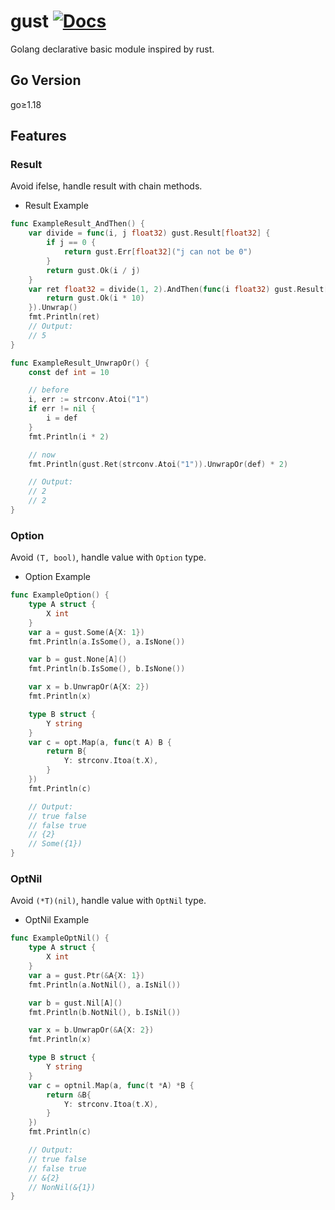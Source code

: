 # gust [![Docs](https://img.shields.io/badge/Docs-pkg.go.dev-blue.svg?style=flat-square)](https://pkg.go.dev/github.com/henrylee2cn/gust)

Golang declarative basic module inspired by rust.

## Go Version

go≥1.18

## Features

### Result

Avoid ifelse, handle result with chain methods.

- Result Example

```go
func ExampleResult_AndThen() {
	var divide = func(i, j float32) gust.Result[float32] {
		if j == 0 {
			return gust.Err[float32]("j can not be 0")
		}
		return gust.Ok(i / j)
	}
	var ret float32 = divide(1, 2).AndThen(func(i float32) gust.Result[float32] {
		return gust.Ok(i * 10)
	}).Unwrap()
	fmt.Println(ret)
	// Output:
	// 5
}
```

```go
func ExampleResult_UnwrapOr() {
	const def int = 10

	// before
	i, err := strconv.Atoi("1")
	if err != nil {
		i = def
	}
	fmt.Println(i * 2)

	// now
	fmt.Println(gust.Ret(strconv.Atoi("1")).UnwrapOr(def) * 2)

	// Output:
	// 2
	// 2
}
```

### Option

Avoid `(T, bool)`, handle value with `Option` type.

- Option Example

```go
func ExampleOption() {
	type A struct {
		X int
	}
	var a = gust.Some(A{X: 1})
	fmt.Println(a.IsSome(), a.IsNone())

	var b = gust.None[A]()
	fmt.Println(b.IsSome(), b.IsNone())

	var x = b.UnwrapOr(A{X: 2})
	fmt.Println(x)

	type B struct {
		Y string
	}
	var c = opt.Map(a, func(t A) B {
		return B{
			Y: strconv.Itoa(t.X),
		}
	})
	fmt.Println(c)

	// Output:
	// true false
	// false true
	// {2}
	// Some({1})
}
```

### OptNil

Avoid `(*T)(nil)`, handle value with `OptNil` type.

- OptNil Example

```go
func ExampleOptNil() {
	type A struct {
		X int
	}
	var a = gust.Ptr(&A{X: 1})
	fmt.Println(a.NotNil(), a.IsNil())

	var b = gust.Nil[A]()
	fmt.Println(b.NotNil(), b.IsNil())

	var x = b.UnwrapOr(&A{X: 2})
	fmt.Println(x)

	type B struct {
		Y string
	}
	var c = optnil.Map(a, func(t *A) *B {
		return &B{
			Y: strconv.Itoa(t.X),
		}
	})
	fmt.Println(c)

	// Output:
	// true false
	// false true
	// &{2}
	// NonNil(&{1})
}
```
